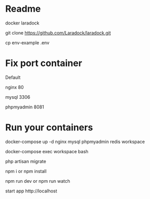 # Readme

docker laradock

git clone https://github.com/Laradock/laradock.git

cp env-example .env

# Fix port container 

Default

nginx 80

mysql 3306

phpmyadmin 8081

# Run your containers
docker-compose up -d nginx mysql phpmyadmin redis workspace 

docker-compose exec workspace bash

php artisan migrate

npm i or npm install

npm run dev or npm run watch

start app http://localhost